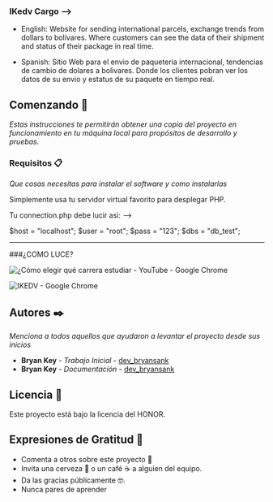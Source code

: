 ### IKedv Cargo -->

* English: Website for sending international parcels, exchange trends from dollars to bolivares. Where customers can see the data of their shipment and status of their package in real time.

* Spanish: Sitio Web para el envio de paqueteria internacional, tendencias de cambio de dolares a bolivares. Donde los clientes pobran ver los datos de su envio y estatus de su paquete en tiempo real. 

## Comenzando 🚀

_Estas instrucciones te permitirán obtener una copia del proyecto en funcionamiento en tu máquina local para propósitos de desarrollo y pruebas._


### Requisitos 📋

_Que cosas necesitas para instalar el software y como instalarlas_

Simplemente usa tu servidor virtual favorito para desplegar PHP.

Tu connection.php debe lucir asi: -->

$host = "localhost"; 
$user = "root"; 
$pass = "123"; 
$dbs = "db_test";

-----------

###¿COMO LUCE?

![¿Cómo elegir qué carrera estudiar - YouTube - Google Chrome](https://user-images.githubusercontent.com/52433472/102000854-10e99e80-3cc2-11eb-974b-5b9b9db6b12a.jpg)

![IKEDV - Google Chrome](https://user-images.githubusercontent.com/52433472/102000860-22cb4180-3cc2-11eb-9fc6-448360cb55a0.jpg)


## Autores ✒️

_Menciona a todos aquellos que ayudaron a levantar el proyecto desde sus inicios_

* **Bryan Key** - *Trabajo Inicial* - [dev_bryansank](https://github.com/bryansank)
* **Bryan Key** - *Documentación* - [dev_bryansank](https://github.com/bryansank) 

## Licencia 📄

Este proyecto está bajo la licencia del HONOR.

## Expresiones de Gratitud 🎁

* Comenta a otros sobre este proyecto 📢
* Invita una cerveza 🍺 o un café ☕ a alguien del equipo. 
* Da las gracias públicamente 🤓.
* Nunca pares de aprender